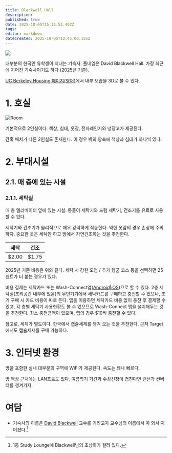 ```yaml
---
title: Blackwell Hall
description: 
published: true
date: 2025-10-05T15:13:53.402Z
tags: 
editor: markdown
dateCreated: 2025-10-05T12:45:00.155Z
---
```


<img src="https://housing.berkeley.edu/wp-content/uploads/Blackwell-Exterior-750px-700x500.jpg" />

대부분의 한국인 유학생이 지내는 기숙사. 풀네임은 David Blackwell Hall.
가장 최근에 지어진 기숙사이기도 하다 (2025년 기준).

[UC Berkeley Housing 페이지(영어)](https://housing.berkeley.edu/explore-housing-options/residence-halls/blackwell-hall/)에서 내부 모습을 3D로 볼 수 있다.

# 1. 호실
![Room](https://housing.berkeley.edu/wp-content/uploads/BH-Double-Bed-Typical.jpg)

기본적으로 2인실이다. 책상, 침대, 옷장, 전자레인지와 냉장고가 제공된다.

간혹 배치가 다른 2인실도 존재한다. 이 경우 벽의 양측에 책상과 침대가 하나씩 있다.


# 2. 부대시설
## 2.1. 매 층에 있는 시설
### 2.1.1. 세탁실
매 층 엘리베이터 옆에 있는 시설. 통돌이 세탁기와 드럼 세탁기, 건조기를 유료로 사용할 수 있다.

세탁기와 건조기가 물리적으로 매우 강력하게 작동한다. 약한 옷감의 경우 손상에 주의하자. 중요한 옷은 세탁만 하고 방에서 자연건조하는 것을 추천한다.

|세탁|건조|
|---|---|
|$2.00|$1.75|

2025년 기준 비용은 위와 같다. 세탁 시 강한 오염 / 추가 헹굼 코스 등을 선택하면 25센트가 더 붙는 경우가 있다.

비용 결제는 세탁카드 또는 Wash-Connect앱([Android](https://play.google.com/store/apps/details?id=com.wash.connect)|[iOS](https://apps.apple.com/us/app/wash-connect/id1469627109))으로 할 수 있다. 2층 세탁실(조리공간 내부에 있음)의 무인기기에서 세탁카드를 구매하고 충전할 수 있으나, 초기 구매 시 카드 비용이 따로 든다. 앱을 이용하면 세탁카드 비용 없이 충전 후 결제할 수 있고, 각 층별 세탁기 사용현황도 볼 수 있으므로 Wash-Connect 앱을 설치해두는 것을 추천한다. 최소 충전금액이 있으며, 앱의 경우 $10씩 충전할 수 있다.

참고로, 세제가 별도이다. 한국에서 캡슐세제를 챙겨 오는 것을 추천한다. 근처 Target에서도 캡슐세제를 구매 가능하다. 

# 3. 인터넷 환경
방을 포함한 실내 대부분의 구역에 WiFi가 제공된다. 속도는 꽤나 빠르다.

방 책상 근처에는 LAN포트도 있다. 여름학기 기간과 수강신청이 겹친다면 랜선과 컨버터를 챙겨가자.


# 여담

-   기숙사의 이름은 [David Blackwell](https://en.wikipedia.org/wiki/David_Blackwell) 교수를 기리고자 교수님의 이름에서 따 와서 지어졌다.[^1]

[^1]: 1층 Study Lounge에 Blackwell님의 초상화가 걸려 있다.